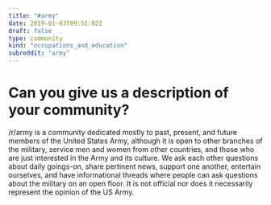 ```yaml
---
title: "#army"
date: 2019-01-03T09:51:02Z
draft: false
type: community
kind: "occupations_and_education"
subreddit: "army"
---
```


# Can you give us a description of your community?

/r/army is a community dedicated mostly to past, present, and future members of the United States Army, although it is open to other branches of the military, service men and women from other countries, and those who are just interested in the Army and its culture. We ask each other questions about daily goings-on, share pertinent news, support one another, entertain ourselves, and have informational threads where people can ask questions about the military on an open floor. It is not official nor does it necessarily represent the opinion of the US Army.
